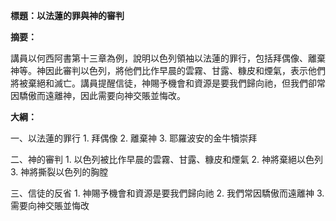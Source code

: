 **標題：以法蓮的罪與神的審判**

**摘要：**

講員以何西阿書第十三章為例，說明以色列領袖以法蓮的罪行，包括拜偶像、離棄神等。神因此審判以色列，將他們比作早晨的雲霧、甘露、糠皮和煙氣，表示他們將被棄絕和滅亡。講員提醒信徒，神賜予機會和資源是要我們歸向祂，但我們卻常因驕傲而遠離神，因此需要向神交賬並悔改。

**大綱：**

一、以法蓮的罪行
    1. 拜偶像
    2. 離棄神
    3. 耶羅波安的金牛犢崇拜

二、神的審判
    1. 以色列被比作早晨的雲霧、甘露、糠皮和煙氣
    2. 神將棄絕以色列
    3. 神將撕裂以色列的胸膛

三、信徒的反省
    1. 神賜予機會和資源是要我們歸向祂
    2. 我們常因驕傲而遠離神
    3. 需要向神交賬並悔改